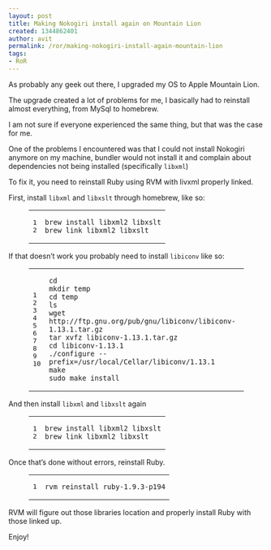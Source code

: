 ```yaml
---
layout: post
title: Making Nokogiri install again on Mountain Lion
created: 1344862401
author: avit
permalink: /ror/making-nokogiri-install-again-mountain-lion
tags:
- RoR
---
```

<p>As probably any geek out there, I upgraded my OS to Apple Mountain Lion.</p>

<p>The upgrade created a lot of problems for me, I basically had to reinstall almost everything, from MySql to homebrew.</p>

<p>I am not sure if everyone experienced the same thing, but that was the case for me.</p>

<p>One of the problems I encountered was that I could not install Nokogiri anymore on my machine, bundler would not install it and complain about dependencies not being installed (specifically <code>libxml</code>)</p>

<p>To fix it, you need to reinstall Ruby using RVM with livxml properly linked.</p>

<p>First, install <code>libxml</code> and <code>libxslt</code> through homebrew, like so:</p>

<figure class='code'><div class="highlight"><table><tr><td class="gutter"><pre class="line-numbers"><span class='line-number'>1</span>
<span class='line-number'>2</span>
</pre></td><td class='code'><pre><code class=''><span class='line'>brew install libxml2 libxslt
</span><span class='line'>brew link libxml2 libxslt</span></code></pre></td></tr></table></div></figure>


<p>If that doesn’t work you probably need to install <code>libiconv</code> like so:</p>

<figure class='code'><div class="highlight"><table><tr><td class="gutter"><pre class="line-numbers"><span class='line-number'>1</span>
<span class='line-number'>2</span>
<span class='line-number'>3</span>
<span class='line-number'>4</span>
<span class='line-number'>5</span>
<span class='line-number'>6</span>
<span class='line-number'>7</span>
<span class='line-number'>8</span>
<span class='line-number'>9</span>
<span class='line-number'>10</span>
</pre></td><td class='code'><pre><code class=''><span class='line'>cd   
</span><span class='line'>mkdir temp
</span><span class='line'>cd temp
</span><span class='line'>ls
</span><span class='line'>wget http://ftp.gnu.org/pub/gnu/libiconv/libiconv-1.13.1.tar.gz
</span><span class='line'>tar xvfz libiconv-1.13.1.tar.gz
</span><span class='line'>cd libiconv-1.13.1
</span><span class='line'>./configure --prefix=/usr/local/Cellar/libiconv/1.13.1
</span><span class='line'>make
</span><span class='line'>sudo make install</span></code></pre></td></tr></table></div></figure>


<p>And then install <code>libxml</code> and <code>libxslt</code> again</p>

<figure class='code'><div class="highlight"><table><tr><td class="gutter"><pre class="line-numbers"><span class='line-number'>1</span>
<span class='line-number'>2</span>
</pre></td><td class='code'><pre><code class=''><span class='line'>brew install libxml2 libxslt
</span><span class='line'>brew link libxml2 libxslt</span></code></pre></td></tr></table></div></figure>


<p>Once that’s done without errors, reinstall Ruby.</p>

<figure class='code'><div class="highlight"><table><tr><td class="gutter"><pre class="line-numbers"><span class='line-number'>1</span>
</pre></td><td class='code'><pre><code class=''><span class='line'>rvm reinstall ruby-1.9.3-p194</span></code></pre></td></tr></table></div></figure>


<p>RVM will figure out those libraries location and properly install Ruby with those linked up.</p>

<p>Enjoy!</p>
